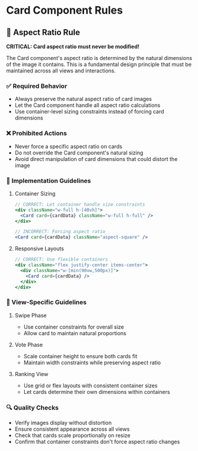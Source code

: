 # Card Component Rules

## 📏 Aspect Ratio Rule

**CRITICAL: Card aspect ratio must never be modified!**

The Card component's aspect ratio is determined by the natural dimensions of the image it contains. This is a fundamental design principle that must be maintained across all views and interactions.

### ✅ Required Behavior
- Always preserve the natural aspect ratio of card images
- Let the Card component handle all aspect ratio calculations
- Use container-level sizing constraints instead of forcing card dimensions

### ❌ Prohibited Actions
- Never force a specific aspect ratio on cards
- Do not override the Card component's natural sizing
- Avoid direct manipulation of card dimensions that could distort the image

### 🎯 Implementation Guidelines
1. Container Sizing
   ```jsx
   // CORRECT: Let container handle size constraints
   <div className="w-full h-[40vh]">
     <Card card={cardData} className="w-full h-full" />
   </div>

   // INCORRECT: Forcing aspect ratio
   <Card card={cardData} className="aspect-square" />
   ```

2. Responsive Layouts
   ```jsx
   // CORRECT: Use flexible containers
   <div className="flex justify-center items-center">
     <div className="w-[min(90vw,500px)]">
       <Card card={cardData} />
     </div>
   </div>
   ```

### 📱 View-Specific Guidelines

1. Swipe Phase
   - Use container constraints for overall size
   - Allow card to maintain natural proportions

2. Vote Phase
   - Scale container height to ensure both cards fit
   - Maintain width constraints while preserving aspect ratio

3. Ranking View
   - Use grid or flex layouts with consistent container sizes
   - Let cards determine their own dimensions within containers

### 🔍 Quality Checks
- Verify images display without distortion
- Ensure consistent appearance across all views
- Check that cards scale proportionally on resize
- Confirm that container constraints don't force aspect ratio changes
